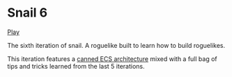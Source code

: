 # Snail 6

[Play](https://luetkemj.github.io/snail6/)

The sixth iteration of snail. A roguelike built to learn how to build roguelikes.

This iteration features a [canned ECS architecture](https://github.com/ddmills/geotic) mixed with a full bag of tips and tricks learned from the last 5 iterations.
